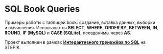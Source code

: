 # SQL Book Queries

Примеры работы с таблицей book: создание, вставка данных, выборки и вычисления.
Используются **SELECT**, **WHERE**, **ORDER BY**, **BETWEEN**, **IN**, **ROUND**, **IF (MySQL)** и **CASE (SQLite)**, псевдонимы через **AS**.

Проект выполнен в рамках **[Интерактивного тренажёра по SQL](https://stepik.org/course/63054/syllabus)** на STEPIK. 
